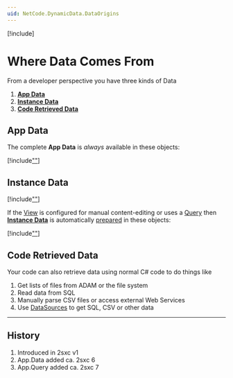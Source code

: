 ```yaml
---
uid: NetCode.DynamicData.DataOrigins
---
```


[!include[](~/basics/stack/_shared-float-summary.md)]
<style>.context-box-summary .data-all, .context-box-summary .prepare-all { visibility: visible; } </style>

# Where Data Comes From

From a developer perspective you have three kinds of Data

1. **[App Data](#app-data)**
1. **[Instance Data](#instance-data)**
1. **[Code Retrieved Data](#code-retrieved-data)**

## App Data

The complete **App Data** is _always_ available in these objects:

[!include[""](../dynamic-code/_include-app-objects.md)]


## Instance Data

[!include[""](../dynamic-data/_include-data-origins.md)]


If the [View](xref:Basics.App.Views.Index) is configured for manual content-editing or uses a [Query](xref:Basics.Query.Index) then
**[Instance Data](xref:Basics.Data.Instance.Index)** is automatically [prepared](xref:Basics.Prepare.Index) in these objects:

[!include[""](../dynamic-code/_include-instance-data.md)]


## Code Retrieved Data

Your code can also retrieve data using normal C# code to do things like

1. Get lists of files from ADAM or the file system
1. Read data from SQL
1. Manually parse CSV files or access external Web Services
1. Use [DataSources](xref:NetCode.DataSources.Index) to get SQL, CSV or other data

---


## History

1. Introduced in 2sxc v1
1. App.Data added ca. 2sxc 6
1. App.Query added ca. 2sxc 7